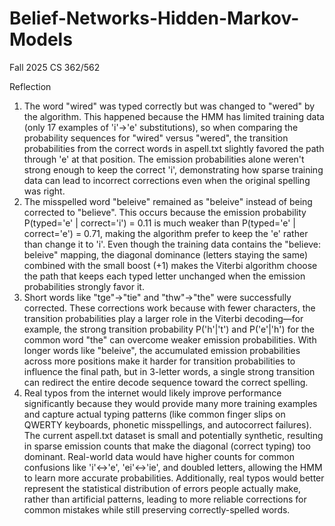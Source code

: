 # Belief-Networks-Hidden-Markov-Models
Fall 2025 CS 362/562

Reflection
1. The word "wired" was typed correctly but was changed to "wered" by the algorithm. This happened because the HMM has limited training data (only 17 examples of 'i'→'e' substitutions), so when comparing the probability sequences for "wired" versus "wered", the transition probabilities from the correct words in aspell.txt slightly favored the path through 'e' at that position. The emission probabilities alone weren't strong enough to keep the correct 'i', demonstrating how sparse training data can lead to incorrect corrections even when the original spelling was right.
2. The misspelled word "beleive" remained as "beleive" instead of being corrected to "believe". This occurs because the emission probability P(typed='e' | correct='i') = 0.11 is much weaker than P(typed='e' | correct='e') = 0.71, making the algorithm prefer to keep the 'e' rather than change it to 'i'. Even though the training data contains the "believe: beleive" mapping, the diagonal dominance (letters staying the same) combined with the small boost (+1) makes the Viterbi algorithm choose the path that keeps each typed letter unchanged when the emission probabilities strongly favor it.
3. Short words like "tge"→"tie" and "thw"→"the" were successfully corrected. These corrections work because with fewer characters, the transition probabilities play a larger role in the Viterbi decoding—for example, the strong transition probability P('h'|'t') and P('e'|'h') for the common word "the" can overcome weaker emission probabilities. With longer words like "beleive", the accumulated emission probabilities across more positions make it harder for transition probabilities to influence the final path, but in 3-letter words, a single strong transition can redirect the entire decode sequence toward the correct spelling.
4. Real typos from the internet would likely improve performance significantly because they would provide many more training examples and capture actual typing patterns (like common finger slips on QWERTY keyboards, phonetic misspellings, and autocorrect failures). The current aspell.txt dataset is small and potentially synthetic, resulting in sparse emission counts that make the diagonal (correct typing) too dominant. Real-world data would have higher counts for common confusions like 'i'↔'e', 'ei'↔'ie', and doubled letters, allowing the HMM to learn more accurate probabilities. Additionally, real typos would better represent the statistical distribution of errors people actually make, rather than artificial patterns, leading to more reliable corrections for common mistakes while still preserving correctly-spelled words.